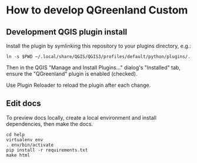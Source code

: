 # How to develop QGreenland Custom

## Development QGIS plugin install

Install the plugin by symlinking this repository to your plugins directory,
e.g.:

```
ln -s $PWD ~/.local/share/QGIS/QGIS3/profiles/default/python/plugins/.
```

Then in the QGIS "Manage and Install Plugins..." dialog's "Installed" tab,
ensure the "QGreenland" plugin is enabled (checked).

Use Plugin Reloader to reload the plugin after each change.


## Edit docs

To preview docs locally, create a local environment and install dependencies,
then make the docs.

```
cd help
virtualenv env
. env/bin/activate
pip install -r requirements.txt
make html
```
